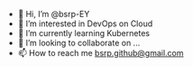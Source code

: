 - 👋 Hi, I’m @bsrp-EY
- 👀 I’m interested in DevOps on Cloud
- 🌱 I’m currently learning Kubernetes
- 💞️ I’m looking to collaborate on ...
- 📫 How to reach me bsrp.github@gmail.com

<!---
bsrp-EY/bsrp-EY is a ✨ special ✨ repository because its `README.md` (this file) appears on your GitHub profile.
You can click the Preview link to take a look at your changes.
--->
